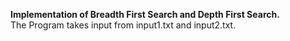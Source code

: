 
**Implementation of Breadth First Search and Depth First Search.** \
The Program takes input from input1.txt and input2.txt. 
